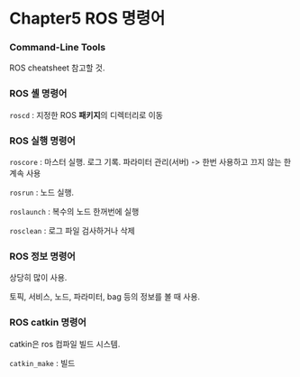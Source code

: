 # Chapter5 ROS 명령어

### Command-Line Tools

ROS cheatsheet 참고할 것.



### ROS 셸 명령어

`roscd` : 지정한 ROS **패키지**의 디렉터리로 이동



### ROS 실행 명령어

`roscore` : 마스터 실행. 로그 기록. 파라미터 관리(서버) -> 한번 사용하고 끄지 않는 한 계속 사용

`rosrun` : 노드 실행.

`roslaunch` : 복수의 노드 한꺼번에 실행

`rosclean` : 로그 파일 검사하거나 삭제



### ROS 정보 명령어

상당히 많이 사용.

토픽, 서비스, 노드, 파라미터, bag 등의 정보를 볼 때 사용.



### ROS catkin 명령어

catkin은 ros 컴파일 빌드 시스템.

`catkin_make` : 빌드





